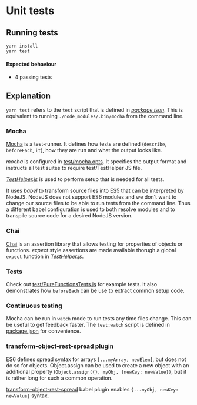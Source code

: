 # Unit tests

## Running tests

```text
yarn install
yarn test
```

#### Expected behaviour

* 4 passing tests

## Explanation

`yarn test` refers to the `test` script that is defined in [_package.json_](https://github.com/urmastalimaa/interactive_frontend_development_2018/tree/cdb4bae60178ff8cb84deb048ae3ba7f93a069f5/lecture_1/package.json#L31). This is equivalent to running `./node_modules/.bin/mocha` from the command line.

### Mocha

[Mocha](https://mochajs.org/) is a test-runner. It defines how tests are defined \(`describe`, `beforeEach`, `it`\), how they are run and what the output looks like.

_mocha_ is configured in [test/mocha.opts](https://github.com/urmastalimaa/interactive_frontend_development_2018/tree/cdb4bae60178ff8cb84deb048ae3ba7f93a069f5/lecture_1/test/mocha.opts). It specifies the output format and instructs all test suites to require test/TestHelper JS file.

[_TestHelper.js_](https://github.com/urmastalimaa/interactive_frontend_development_2018/tree/cdb4bae60178ff8cb84deb048ae3ba7f93a069f5/lecture_1/test/TestHelper.js) is used to perform setup that is needed for all tests.

It uses _babel_ to transform source files into ES5 that can be interpreted by NodeJS. NodeJS does not support ES6 modules and we don't want to change our source files to be able to run tests from the command line. Thus a different babel configuration is used to both resolve modules and to transpile source code for a desired NodeJS version.

### Chai

[Chai](http://chaijs.com/) is an assertion library that allows testing for properties of objects or functions. _expect_ style assertions are made available thorugh a global `expect` function in [_TestHelper.js_](https://github.com/urmastalimaa/interactive_frontend_development_2018/tree/cdb4bae60178ff8cb84deb048ae3ba7f93a069f5/lecture_1/test/TestHelper.js).

### Tests

Check out [test/PureFunctionsTests.js](https://github.com/urmastalimaa/interactive_frontend_development_2018/tree/cdb4bae60178ff8cb84deb048ae3ba7f93a069f5/lecture_1/test/PureFunctionsTest.js) for example tests. It also demonstrates how `beforeEach` can be use to extract common setup code.

### Continuous testing

Mocha can be run in `watch` mode to run tests any time files change. This can be useful to get feedback faster. The `test:watch` script is defined in [package.json](https://github.com/urmastalimaa/interactive_frontend_development_2018/tree/cdb4bae60178ff8cb84deb048ae3ba7f93a069f5/lecture_1/package.json) for convenience.

### transform-object-rest-spread plugin

ES6 defines spread syntax for arrays `[...myArray, newElem]`, but does not do so for objects. Object.assign can be used to create a new object with an additional property \(`Object.assign({}, myObj, {newKey: newValue})`, but it is rather long for such a common operation.

[transform-object-rest-spread](https://babeljs.io/docs/plugins/transform-object-rest-spread/) babel plugin enables `{...myObj, newKey: newValue}` syntax.

